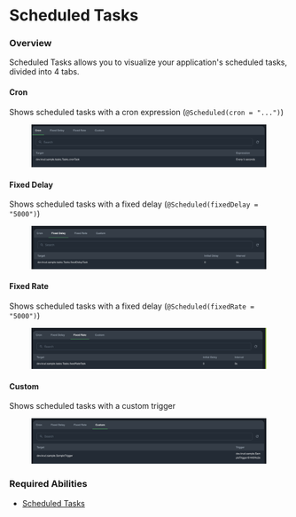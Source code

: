 # Scheduled Tasks

### Overview

Scheduled Tasks allows you to visualize your application's scheduled tasks, divided into 4 tabs.

#### Cron

Shows scheduled tasks with a cron expression (`@Scheduled(cron = "...")`)

<figure><img src="../../../.gitbook/assets/image (25).png" alt=""><figcaption></figcaption></figure>

#### Fixed Delay

Shows scheduled tasks with a fixed delay (`@Scheduled(fixedDelay = "5000")`)

<figure><img src="../../../.gitbook/assets/image (11) (1).png" alt=""><figcaption></figcaption></figure>

#### Fixed Rate

Shows scheduled tasks with a fixed delay (`@Scheduled(fixedRate = "5000")`)

<figure><img src="../../../.gitbook/assets/image (31).png" alt=""><figcaption></figcaption></figure>

#### Custom

Shows scheduled tasks with a custom trigger

<figure><img src="../../../.gitbook/assets/image (2).png" alt=""><figcaption></figcaption></figure>

### Required Abilities

* [Scheduled Tasks](../../abilities.md)

